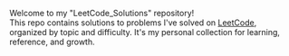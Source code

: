 Welcome to my "LeetCode_Solutions" repository!  
This repo contains solutions to problems I've solved on [LeetCode](https://leetcode.com/), organized by topic and difficulty.
It's my personal collection for learning, reference, and growth.
